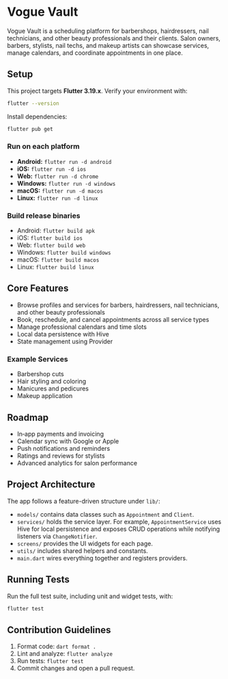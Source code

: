 # Vogue Vault

Vogue Vault is a scheduling platform for barbershops, hairdressers, nail technicians, and other beauty professionals and their clients. Salon owners, barbers, stylists, nail techs, and makeup artists can showcase services, manage calendars, and coordinate appointments in one place.

## Setup

This project targets **Flutter 3.19.x**. Verify your environment with:

```bash
flutter --version
```

Install dependencies:

```bash
flutter pub get
```

### Run on each platform

- **Android:** `flutter run -d android`
- **iOS:** `flutter run -d ios`
- **Web:** `flutter run -d chrome`
- **Windows:** `flutter run -d windows`
- **macOS:** `flutter run -d macos`
- **Linux:** `flutter run -d linux`

### Build release binaries

- Android: `flutter build apk`
- iOS: `flutter build ios`
- Web: `flutter build web`
- Windows: `flutter build windows`
- macOS: `flutter build macos`
- Linux: `flutter build linux`

## Core Features

- Browse profiles and services for barbers, hairdressers, nail technicians, and other beauty professionals
- Book, reschedule, and cancel appointments across all service types
- Manage professional calendars and time slots
- Local data persistence with Hive
- State management using Provider

### Example Services

- Barbershop cuts
- Hair styling and coloring
- Manicures and pedicures
- Makeup application

## Roadmap

- In‑app payments and invoicing
- Calendar sync with Google or Apple
- Push notifications and reminders
- Ratings and reviews for stylists
- Advanced analytics for salon performance

## Project Architecture

The app follows a feature-driven structure under `lib/`:

- `models/` contains data classes such as `Appointment` and `Client`.
- `services/` holds the service layer. For example, `AppointmentService` uses Hive for local persistence and exposes CRUD operations while notifying listeners via `ChangeNotifier`.
- `screens/` provides the UI widgets for each page.
- `utils/` includes shared helpers and constants.
- `main.dart` wires everything together and registers providers.

## Running Tests

Run the full test suite, including unit and widget tests, with:

```bash
flutter test
```

## Contribution Guidelines

1. Format code: `dart format .`
2. Lint and analyze: `flutter analyze`
3. Run tests: `flutter test`
4. Commit changes and open a pull request.
